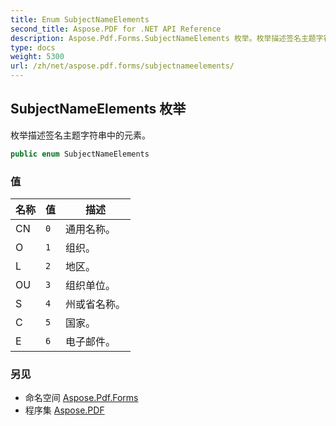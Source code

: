 ```yaml
---
title: Enum SubjectNameElements
second_title: Aspose.PDF for .NET API Reference
description: Aspose.Pdf.Forms.SubjectNameElements 枚举。枚举描述签名主题字符串中的元素
type: docs
weight: 5300
url: /zh/net/aspose.pdf.forms/subjectnameelements/
---
```

## SubjectNameElements 枚举

枚举描述签名主题字符串中的元素。

```csharp
public enum SubjectNameElements
```

### 值

| 名称 | 值 | 描述 |
| --- | --- | --- |
| CN | `0` | 通用名称。 |
| O | `1` | 组织。 |
| L | `2` | 地区。 |
| OU | `3` | 组织单位。 |
| S | `4` | 州或省名称。 |
| C | `5` | 国家。 |
| E | `6` | 电子邮件。 |

### 另见

* 命名空间 [Aspose.Pdf.Forms](../../aspose.pdf.forms/)
* 程序集 [Aspose.PDF](../../)